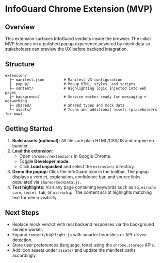 # InfoGuard Chrome Extension (MVP)

## Overview

This extension surfaces InfoGuard verdicts inside the browser. The initial MVP focuses on a polished popup experience powered by mock data so stakeholders can preview the UX before backend integration.

## Structure

```
extension/
  ├─ manifest.json         # Manifest V3 configuration
  ├─ popup/                # Popup HTML, styles, and scripts
  ├─ content/              # Highlighting logic injected into web pages
  ├─ background/           # Service worker ready for messaging + networking
  ├─ shared/               # Shared types and mock data
  └─ assets/               # Icons and additional assets (placeholders for now)
```

## Getting Started

1. **Build assets (optional):** All files are plain HTML/CSS/JS and require no bundler.
2. **Load the extension:**
   - Open `chrome://extensions` in Google Chrome.
   - Toggle **Developer mode**.
   - Click **Load unpacked** and select the `extension/` directory.
3. **Demo the popup:** Click the InfoGuard icon in the toolbar. The popup displays a verdict, explanation, confidence bar, and source links populated via `shared/mockData.js`.
4. **Test highlights:** Visit any page containing keywords such as `5G`, `miracle cure`, `secret lab`, or `microchip`. The content script highlights matching text for demo visibility.

## Next Steps

- Replace mock verdict with real backend responses via the background service worker.
- Expand `content/highlight.js` with smarter heuristics or API-driven detection.
- Store user preferences (language, tone) using the `chrome.storage` APIs.
- Add icon assets under `assets/` and update the manifest paths accordingly.

